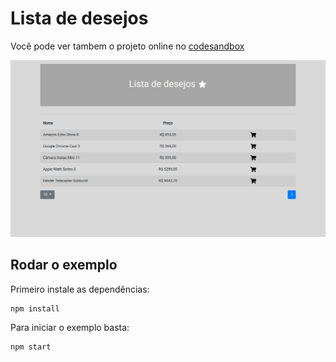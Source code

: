 # Lista de desejos

Você pode ver tambem o projeto online no [codesandbox](https://codesandbox.io/s/practical-dew-wt8eq?file=/src/App.tsx)

![screenshots do exemplo](WishList.png)

## Rodar o exemplo

Primeiro instale as dependências:
```shell
npm install
```

Para iniciar o exemplo basta:
```shell
npm start
```
